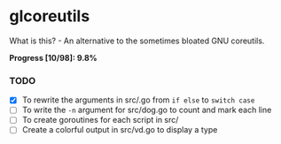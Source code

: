# glcoreutils

What is this? - An alternative to the sometimes bloated GNU coreutils.

**Progress [10/98]: 9.8%**

### TODO

- [x] To rewrite the arguments in src/.go from `if else` to `switch case`
- [ ] To write the `-n` argument for src/dog.go to count and mark each line
- [ ] To create goroutines for each script in src/ 
- [ ] Create a colorful output in src/vd.go to display a type 
